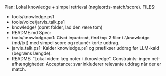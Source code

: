 Plan: Lokal knowledge + simpel retrieval (nøgleords-match/score).
FILES:
- tools/knowledge.ps1
- tools/voice/jarvis_talk.ps1
- knowledge/ (opret folder, lad den være tom)
- README.md
Spec:
- tools/knowledge.ps1: Givet inputtekst, find top-2 filer i .\knowledge (md/txt) med simpel score og returnér korte uddrag.
- jarvis_talk.ps1: Kalder knowledge.ps1 og præfikser uddrag før LLM-kald (begræns længde).
- README: “Lokal viden: læg noter i .\knowledge”.
Constraints: ingen net-afhængigheder.
Acceptance: svar inkluderer relevante uddrag når der er match.
